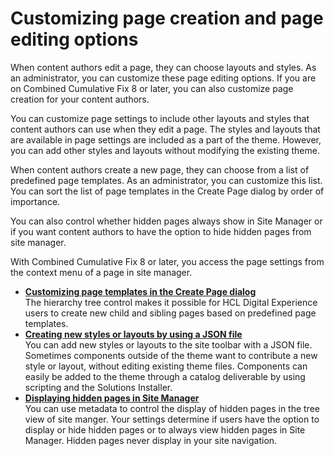 # Customizing page creation and page editing options

When content authors edit a page, they can choose layouts and styles. As an administrator, you can customize these page editing options. If you are on Combined Cumulative Fix 8 or later, you can also customize page creation for your content authors.

You can customize page settings to include other layouts and styles that content authors can use when they edit a page. The styles and layouts that are available in page settings are included as a part of the theme. However, you can add other styles and layouts without modifying the existing theme.

When content authors create a new page, they can choose from a list of predefined page templates. As an administrator, you can customize this list. You can sort the list of page templates in the Create Page dialog by order of importance.

You can also control whether hidden pages always show in Site Manager or if you want content authors to have the option to hide hidden pages from site manager.

With Combined Cumulative Fix 8 or later, you access the page settings from the context menu of a page in site manager.


-   **[Customizing page templates in the Create Page dialog](epc_custom_page_dialog.md)**  
The hierarchy tree control makes it possible for HCL Digital Experience users to create new child and sibling pages based on predefined page templates.
-   **[Creating new styles or layouts by using a JSON file](rwd_add_layout_outside.md)**  
You can add new styles or layouts to the site toolbar with a JSON file. Sometimes components outside of the theme want to contribute a new style or layout, without editing existing theme files. Components can easily be added to the theme through a catalog deliverable by using scripting and the Solutions Installer.
-   **[Displaying hidden pages in Site Manager](toolbar_sm_disply_hidden.md)**  
 You can use metadata to control the display of hidden pages in the tree view of site manger. Your settings determine if users have the option to display or hide hidden pages or to always view hidden pages in Site Manager. Hidden pages never display in your site navigation. 


